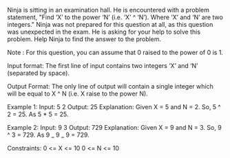 Ninja is sitting in an examination hall. He is encountered with a problem statement, "Find ‘X’ to the power ‘N’ (i.e. ‘X’ ^ ‘N’). Where ‘X’ and ‘N’ are two integers." Ninja was not prepared for this question at all, as this question was unexpected in the exam. He is asking for your help to solve this problem. Help Ninja to find the answer to the problem.

Note : For this question, you can assume that 0 raised to the power of 0 is 1.

Input format: The first line of input contains two integers ‘X’ and ‘N’ (separated by space).

Output Format: The only line of output will contain a single integer which will be equal to X ^ N (i.e. X raise to the power N).

Example 1: Input: 5 2 Output: 25 Explanation: Given X = 5 and N = 2. So, 5 ^ 2 = 25. As 5 \* 5 = 25.

Example 2: Input: 9 3 Output: 729 Explanation: Given X = 9 and N = 3. So, 9 ^ 3 = 729. As 9 _ 9 _ 9 = 729.

Constraints: 0 <= X <= 10 0 <= N <= 10
